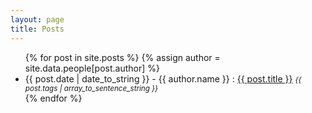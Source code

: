 ```yaml
---
layout: page
title: Posts
---
```


<ul class="list-unstyled">
    {% for post in site.posts %}
    {% assign author = site.data.people[post.author] %}
    <li>
        {{ post.date | date_to_string }} - {{ author.name }} :
        <a href="{{ site.baseurl }}{{ post.url }}">{{ post.title }}</a>
        <small><em>{{ post.tags | array_to_sentence_string }}</em></small>
    </li>
    {% endfor %}
</ul>
